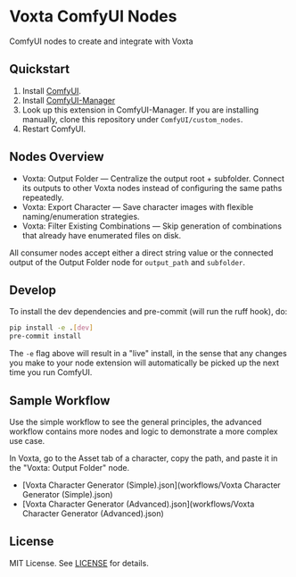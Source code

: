 # Voxta ComfyUI Nodes

ComfyUI nodes to create and integrate with Voxta

## Quickstart

1. Install [ComfyUI](https://docs.comfy.org/get_started).
1. Install [ComfyUI-Manager](https://github.com/ltdrdata/ComfyUI-Manager)
1. Look up this extension in ComfyUI-Manager. If you are installing manually, clone this repository under `ComfyUI/custom_nodes`.
1. Restart ComfyUI.

## Nodes Overview

- Voxta: Output Folder — Centralize the output root + subfolder. Connect its outputs to other Voxta nodes instead of configuring the same paths repeatedly.
- Voxta: Export Character — Save character images with flexible naming/enumeration strategies.
- Voxta: Filter Existing Combinations — Skip generation of combinations that already have enumerated files on disk.

All consumer nodes accept either a direct string value or the connected output of the Output Folder node for `output_path` and `subfolder`.

## Develop

To install the dev dependencies and pre-commit (will run the ruff hook), do:

```bash
pip install -e .[dev]
pre-commit install
```

The `-e` flag above will result in a "live" install, in the sense that any changes you make to your node extension will automatically be picked up the next time you run ComfyUI.

## Sample Workflow

Use the simple workflow to see the general principles, the advanced workflow contains more nodes and logic to demonstrate a more complex use case.

In Voxta, go to the Asset tab of a character, copy the path, and paste it in the "Voxta: Output Folder" node.

- [Voxta Character Generator (Simple).json](workflows/Voxta Character Generator (Simple).json)
- [Voxta Character Generator (Advanced).json](workflows/Voxta Character Generator (Advanced).json)

## License

MIT License. See [LICENSE](LICENSE) for details.
